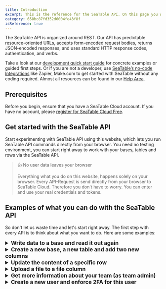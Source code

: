```yaml
---
title: Introduction
excerpt: This is the reference for the SeaTable API. On this page you will find everything you need to use the SeaTable API.
category: 658bc87fd352d6004fe43f8f
isReference: true
---
```


<style>
.markdown-body {
	--markdown-title-marginTop: 2em;
}
details > p, details > div, details > ul, details > pre {
  margin-left: 30px;
}
summary {
  font-size: 1.1rem !important;
}
</style>

The SeaTable API is organized around REST. Our API has predictable resource-oriented URLs, accepts form-encoded request bodies, returns JSON-encoded responses, and uses standard HTTP response codes, authentication, and verbs.

Take a look at our [development quick start guide](https://seatable.io/docs/?lang=auto) for concrete examples or guided first steps. Or if you are not a developer, use [SeaTable’s no-code Integrations](https://seatable.io/integrationen/?lang=auto) like Zapier, Make.com to get started with SeaTable without any coding required. Almost all resources can be found in our [Help Area](https://seatable.io/docs/?lang=auto).

## Prerequisites

Before you begin, ensure that you have a SeaTable Cloud account. If you have no account, please [register for SeaTable Cloud Free](https://seatable.io/registrierung/?lang=auto).

## Get started with the SeaTable API

Start experimenting with SeaTable API using this website, which lets you run SeaTable API commands directly from your browser. You need no testing environment, you can start right away to work with your bases, tables and rows via the SeaTable API.

> 👍 No user data leaves your browser
>
> Everything what you do on this website, happens solely on your browser. Every API-Request is send directly from your browser to SeaTable Cloud. Therefore you don't have to worry. You can enter and use your real credentials and tokens.

<!-- ## SeaTable API within 30 seconds

[SeaTable API within 30 seconds](https://youtu.be/aUcd1BzbaiA "@embed") -->

## Examples of what you can do with the SeaTable API

So don't let us waste time and let's start right away. The first step with every API is to think about what you want to do. Here are some examples:

<details>
  <summary><strong>Write data to a base and read it out again</strong></summary><hr>

### Step 1: Create an API-Token

The first step is to create an `API-Token` with write permission for one of your bases at SeaTable Cloud. If you don't know how to do this, check this [help article](https://seatable.io/docs/seatable-api/erzeugen-eines-api-tokens/?lang=auto). You only have to do this once! The `API-Token` keeps valid forever for this specific base. Of course you can generate as many `API-Tokens` as you want. You can even use the API to [generate additional API-Tokens](/reference/create-api-token).

An API-Token might look like this: `1de50f1a57143bfe72873cbbd28ecb4de9eb3c61`

### Step 2: Generate Base-Token

Next you need the API-Token to [generate a Base-Token](/reference/get-base-token-with-api-token). The `Base-Token` is only valid for three days and exactly for the one base for which you created the API-Token. If you want to interact with your base more frequently via API, you need to repeat this step. You need the `Base-Token` to authenticate all the following API requests. 

The result of the [Get Base-Token with API-Token](https://api.seatable.io/reference/get-base-token-with-api-token) request might look like this. Write down all values, you will need them in the following. The `access_token`, this long string of characters, is what we will call a `Base-Token` in all future requests. The `dtable_uuid` is equivalent to `base_uuid`.
```json Example response with the Base-Token (access_token) and base_uuid (dtable_uuid)
{
  "app_name": "my first api token",
  "access_token": "eyJ0eXAiOiJKV1QiLCJhbGciOiJIUzI1NiJ9.eyJleHAiOjE2ODA0NDcxMTQsamX0YWJsVZ80dWlkIjoiZmJlMTZkNzMtYjI4Zi00YWY4LWIzOWQtZDc4YzU3YTg4YjkwIiwidXNlcm5hbWUiOiIiLCJwZXJtaXNzaW9uIjoicnciLCJhcHBfbmFtZSI6InRlc3QifQ.huQz07WOQUvaJNy2bTR2iRm0-oATjaMGPAAIYtpkZjU",
  "dtable_uuid": "fb3f1d72-b28f-3af8-a29d-d78c57a88b90",
  "dtable_server": "https://cloud.seatable.io/dtable-server/",
  "dtable_socket": "https://cloud.seatable.io/",
  "dtable_db": "https://cloud.seatable.io/dtable-db/",
  "workspace_id": 234,
  "dtable_name": "My Base"
}
```

### Step 3: Get to know the structure of your base

Equipped with the `Base-Token` we can start to display the current structure of the base. Use the [Get Metadata](/reference/get-metadata) request and pass the `Base-Token` and the `base_uuid` as parameters. The result will be a very long *metadata* object which contains all *tables* with all their *columns* and *views*. The *metadata* does not contain any data, it contains only the structure of your base. 

Use the small arrows in the response box to fold the elements to get an overview of the complete object. The result might look like this:
```json Example of the metadata object
{
  "metadata": {
    "tables": [
      {
        "_id": "0000",
        "name": "Table1",
        "columns": [{
            "name": "First name",
            ..
        },
        {
            "name": "Last name",
            ..
        }],
        "views": [..]
      }
    ],
    "version": 482,
    "format_version": 7,
    "settings": {..}
  }
}
```

Note down the name of the tables and the name of the columns. You will need these values to write a new row to this table.

### Step 4: Write some data to your base

The request to [Add a row](/reference/add-row) to a base, requires the following information. You have to know ...
- the `Base-Token` for authentication -> ok
- the `base_uuid` to identify the base -> no problem
- the `table_name` -> you should know this from the last request
- and you have to define the row object, meaning that you have to tell the API what values you want to write to the table.

At first it looks difficult to define the row object, but in fact it is quite easy. The row object consists of key:value pairs. The key is the name of the column and the value is that what you want to write to the base. So if you want to create a line with **John Doe**, then the row object looks like this:
```json Row object, writing some values to the columns with the name First name and Last name.
{
    "First name": "John",
    "Last name": "Doe",
}
```
Easy, right? This documentation helps you to create the API request just by filling out all the input fields. The code that is generated in the right black box, is the API request that you can execute either via this page or with any programming language.

### Step 5: Get all rows of your base

Also this last step is quite easy. Use the [List rows](/reference/list-rows) request and fill all mandatory input fields. Leave all optional fields blank and hit the **Try It!** button. You should see your previously created line with John Doe now in the result list.

Congratulations! You wrote your first row to a table in a base in SeaTable via the API and then retrieved it.

<hr></details>

<details>
  <summary><strong>Create a new base, a new table and add two new columns</strong></summary><hr>

### Step 1: Generate an Account-Token

SeaTable requires a different authentication depending on whether you want to do something inside a base or outside. To create a Base, we need an account token, which we can generate with our credentials. Therefore you have to use the [Get Account-Token with Username and Password](/reference/get-account-token). Fill in your username and password and hit **Try It!**. The result will be your `Account-Token` which might look like this:
```json
{
  "token": "25285a3da6fff1f7a6f9c9abc8da12dcd2bd4470"
}
```

### Step 2: Find out the workspace id

To generate a base inside SeaTable you have to tell SeaTable where the base should be created. It could be in the area of `My bases` or it could be in one of your groups. To define the target where you want to create a base you have to provide the `workspace_id`. The easiest way to determine the workspace id of a group or `My bases` is to open a base of that area in the browser and look at the URL. This [help article](https://seatable.io/docs/arbeiten-mit-gruppen/workspace-id-einer-gruppe-ermitteln/?lang=auto) explains this in more details. Open the base and write down the workspace id.

### Step 3: Create the base

Equiped with all these information it should be easy for you to create a new base. Use the request [Create base](https://api.seatable.io/reference/create-base) and fill out all the required values and hit
**Try It!**. Every new base will automatically contain a first empty table with the name `Table1`.

### Step 4: Create a table and two columns (you will need a Base-Token)

The following requests have to be executed inside the base. There the necessary API calls can be found in the area **Base operations** and you will need a [Base-Token](/reference/get-base-token-with-api-token) instead of an account-token. Check example no. 1 if you don't know how to create a Base-Token.

Next we [create a table](https://api.seatable.io/reference/create-new-table) and call it `Table 2`. You can already define as many columns as you want that should be created. 
But even after the initial creation you could [append new columns](https://api.seatable.io/reference/append-columns) at every time you want. Open the base with your browser and you will immediately see the new table with the new columns. 

Congratulations! You created your first base with a seconds table and some extra columns.

<hr></details>

<details>
  <summary><strong>Update the content of a specific row</strong></summary><hr>

### Step 0: Generate a Base-Token

Generate a Base-Token like in example no. 1. This will also give you the `base_uuid`. 

### Step 1: Determine the row you would like to update

To [update a row](https://api.seatable.io/reference/update-row) you need to know the row_id you want to update. You can either get the `row_id` just by [opening the row details in the browser](https://seatable.io/docs/haeufig-gestellte-fragen/was-ist-die-zeilen-id/?lang=auto) or you could use one of the various API requests to get the content of a base:

- [List Rows (with SQL)](https://api.seatable.io/reference/list-rows-with-sql)
- [List Rows](https://api.seatable.io/reference/list-rows)
- [Base Info](https://api.seatable.io/reference/get-base-info)

### Step 2: Update the row

Next you have all the information to [update a row](https://api.seatable.io/reference/update-row). You can easily update multiple values in the row specified by the `row_id`. The `row` object contains `key:value` pairs with the column name as key and the desired values.

<hr></details>

<details>
  <summary><strong>Upload a file to a file column</strong></summary><hr>

### Step 0: Prerequisites

I assume that you already have a base with a table in which a file column exists. In addition I assume that you know how to generate a [Base-Token](/reference/get-base-token-with-api-token) from an API-Token. If not, check out the first example.

### Step 1: Generate an upload link for this base

First we have to [generate an upload link](https://api.seatable.io/reference/get-file-image-upload-link). Be aware that this requests needs the API-Token for authentification, because technically speaking it does not happen inside a base. 

The result will be look like this:
```json Temporary upload link, generated with the SeaTable-API
{
  "upload_link": "https://cloud.seafile.com/seafhttp/upload-api/83e701c8-84ba-498c-91b1-ddb3789edb7e",
  "parent_path": "/asset/a275d870-fd55-48e4-8c4a-5fd6f2549765",
  "img_relative_path": "images/2021-08",
  "file_relative_path": "files/2021-08"
}
```

This is a temporary path, where SeaTable accepts new files that can be uploaded either to an images or a files directory. 

### Step 2: Upload the file

Next you have to really upload the file to the base. The right API request is [Upload a file](https://api.seatable.io/reference/upload-file-image).
You have to provide the information you received from the last call. Don't get confused about `parent_path` and `parent_dir`. These are just the same values.

Here is the input you should use: (example data)

- upload_link: **83e701c8-84ba-498c-91b1-ddb3789edb7e**
- file: **(select your file)**
- parent_dir: **/asset/a275d870-fd55-48e4-8c4a-5fd6f2549765**
- relative_path: **files/2021-08**

As soon as you uploaded the file, it can be found via the [file management of the base](https://seatable.io/docs/dateien-und-bilder/das-dateimanagement-einer-base/?lang=auto). 
To append the file an image or file column, you still need another API request.

### Step 3: Update an existing file/image column

Now you have to [update a row](https://api.seatable.io/reference/update-row) and write the required information of the previously uploaded file to the right file/image column.
Do not be confused by the fact that the upload of a file and an image is different. The `row` element has to be different. In case of an image you just have to provide the internal URL of the image as an array item. In cas of a file you have to provide more informations as an object. 

```json Example how to add an already uploaded image to a row:
"row": {
  "My Image Column": [
    "/workspace/24/asset/a275d870-fd55-48e4-8c4a-5fd6f2549765/images/2023-07/party.png"
  ]
}
```

```json Example how to add an already uploaded file to a row:
"row": {
  "My File Column": [
    {
    "name": "invoice.pdf", 
    "size": 101454, 
    "type": "file", 
    "url": "/workspace/24/asset/a275d870-fd55-48e4-8c4a-5fd6f2549765/images/2023-07/invoice.pdf"
    }
  ]
}
```

<hr></details>

<details>
  <summary><strong>Get more information about your team (as team admin)</strong></summary><hr>

### Step 0: Prerequisites

The following example can only be executed as team admin. All requests require an `account-token` that you can generate with your username and password. An API-Token or a Base-Token is useless in this case because we will only execute requests from the area **Account Operations - Team Admin**.

### Step 1: Get an Account-Token

Start with the call [Get Account Token](https://api.seatable.io/reference/get-account-token). It requires your username and password and will return your `account-token`. Threat this token like your password, because it can be used to execute all types of account operations.

```json
{
  "token": "25285a3da6fff1f7a6f9c9abc8da12dcd2bd4470"
}
```

### Step 2: Get info about your team and your team members

As soon as you have your `account-token` it is easy to get more information about your team and your team members. Use one of the following calls:

- [Get Team Info](https://api.seatable.io/reference/get-team-info)
- [List Team Members](https://api.seatable.io/reference/list-users-team)
- [List Team Bases](https://api.seatable.io/reference/list-bases-team)

Great. Now you can get all the information of your team via API.

<hr></details>

<details>
  <summary><strong>Create a new user and enforce 2FA for this user</strong></summary><hr>

### Step 1: Get an Account-Token

Like as in the last example, start with the call [Get Account Token](https://api.seatable.io/reference/get-account-token).

### Step 2: Get the user id of the user

To enforce 2-Factor-Authentification (2FA) for one of your team members, you need the `email` (sometimes also call `user_id`). Every user has a unique email adress like `123456789f1e4c8d8e1c31415867317c@auth.local`. Use [List Team Members](https://api.seatable.io/reference/list-users-team) to get this unique value of the user you want to update.

### Step 3: Enforce 2FA

Equipped with this `email` of the user, you can [Enforce 2FA](https://api.seatable.io/reference/team-admin-users-enforce-2fa) for this user. The next time the user opens SeaTable in his browser, he has to register for 2FA.

<hr></details>


